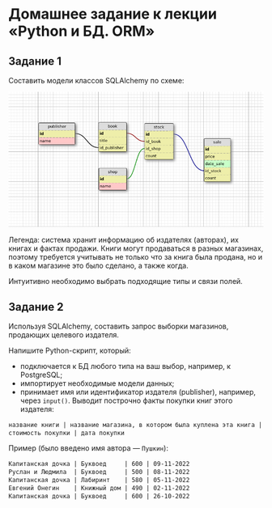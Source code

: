 # Домашнее задание к лекции «Python и БД. ORM»

## Задание 1

Составить модели классов SQLAlchemy по схеме:

![](readme/book_publishers_scheme.png)

Легенда: система хранит информацию об издателях (авторах), их книгах и фактах продажи. Книги могут продаваться в разных магазинах, поэтому требуется учитывать не только что за книга была продана, но и в каком магазине это было сделано, а также когда.

Интуитивно необходимо выбрать подходящие типы и связи полей.

## Задание 2

Используя SQLAlchemy, составить запрос выборки магазинов, продающих целевого издателя.

Напишите Python-скрипт, который:

- подключается к БД любого типа на ваш выбор, например, к PostgreSQL;
- импортирует необходимые модели данных;
- принимает имя или идентификатор издателя (publisher), например, через `input()`. Выводит построчно факты покупки книг этого издателя:

```
название книги | название магазина, в котором была куплена эта книга | стоимость покупки | дата покупки
```

Пример (было введено имя автора — `Пушкин`):

```
Капитанская дочка | Буквоед     | 600 | 09-11-2022
Руслан и Людмила  | Буквоед     | 500 | 08-11-2022
Капитанская дочка | Лабиринт    | 580 | 05-11-2022
Евгений Онегин    | Книжный дом | 490 | 02-11-2022
Капитанская дочка | Буквоед     | 600 | 26-10-2022
```